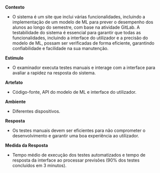 **Contexto**

- O sistema é um site que inclui várias funcionalidades, incluindo a implementação de um modelo de ML para prever o desempenho dos alunos ao longo do semestre, com base na atividade GitLab. A testabilidade do sistema é essencial para garantir que todas as funcionalidades, incluindo a interface do utilizador e a precisão do modelo de ML, possam ser verificadas de forma eficiente, garantindo confiabilidade e facilidade na sua manutenção.

**Estímulo**

- O examinador executa testes manuais e interage com a interface para avaliar a rapidez na resposta do sistema.

**Artefato**

- Código-fonte, API do modelo de ML e interface do utilizador.

**Ambiente**

- Diferentes dispositivos.

**Resposta**

- Os testes manuais devem ser eficientes para não comprometer o desenvolvimento e garantir uma boa experiência ao utilizador.

**Medida da Resposta**

- Tempo médio de execução dos testes automatizados e tempo de resposta da interface ao processar previsões (90% dos testes concluídos em 3 minutos).
